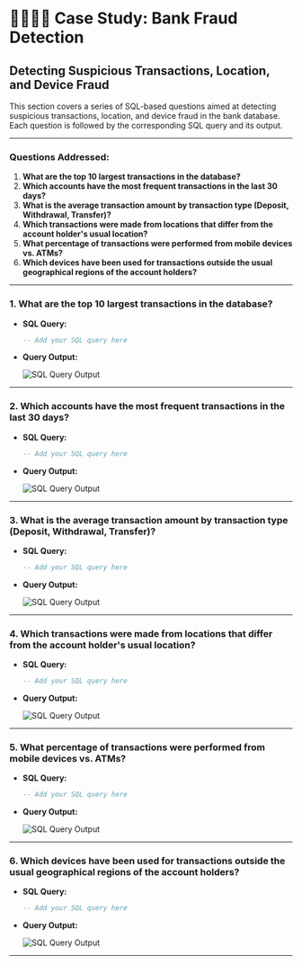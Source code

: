 # 🧑‍💻👩‍💻 Case Study: Bank Fraud Detection

## Detecting Suspicious Transactions, Location, and Device Fraud

This section covers a series of SQL-based questions aimed at detecting suspicious transactions, location, and device fraud in the bank database. Each question is followed by the corresponding SQL query and its output.

---

### **Questions Addressed:**
1. **What are the top 10 largest transactions in the database?**
2. **Which accounts have the most frequent transactions in the last 30 days?**
3. **What is the average transaction amount by transaction type (Deposit, Withdrawal, Transfer)?**
4. **Which transactions were made from locations that differ from the account holder's usual location?**
5. **What percentage of transactions were performed from mobile devices vs. ATMs?**
6. **Which devices have been used for transactions outside the usual geographical regions of the account holders?**

---

### **1. What are the top 10 largest transactions in the database?**

- **SQL Query:**

    ```sql
    -- Add your SQL query here
    ```

- **Query Output:**

    ![SQL Query Output](your_output_image_path)

---

### **2. Which accounts have the most frequent transactions in the last 30 days?**

- **SQL Query:**

    ```sql
    -- Add your SQL query here
    ```

- **Query Output:**

    ![SQL Query Output](your_output_image_path)

---

### **3. What is the average transaction amount by transaction type (Deposit, Withdrawal, Transfer)?**

- **SQL Query:**

    ```sql
    -- Add your SQL query here
    ```

- **Query Output:**

    ![SQL Query Output](your_output_image_path)

---

### **4. Which transactions were made from locations that differ from the account holder's usual location?**

- **SQL Query:**

    ```sql
    -- Add your SQL query here
    ```

- **Query Output:**

    ![SQL Query Output](your_output_image_path)

---

### **5. What percentage of transactions were performed from mobile devices vs. ATMs?**

- **SQL Query:**

    ```sql
    -- Add your SQL query here
    ```

- **Query Output:**

    ![SQL Query Output](your_output_image_path)

---

### **6. Which devices have been used for transactions outside the usual geographical regions of the account holders?**

- **SQL Query:**

    ```sql
    -- Add your SQL query here
    ```

- **Query Output:**

    ![SQL Query Output](your_output_image_path)

---

